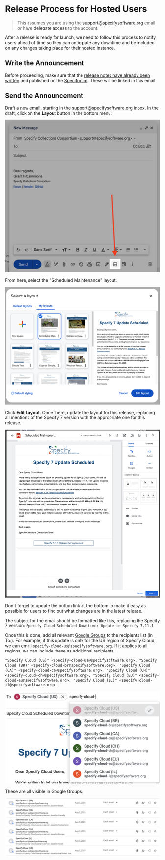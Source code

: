 # Release Process for Hosted Users

> This assumes you are using the support@specifysoftware.org email _or_ have [delegate access](https://support.google.com/mail/answer/138350?hl=en) to the account.

After a release is ready for launch, we need to follow this process to notify users ahead of time so they can anticipate any downtime and be included on any changes taking place for their hosted instance.

## Write the Announcement

Before proceeding, make sure that the [release notes have already been written](https://specify.github.io/processes/release_notes.html) and published on the [Speciforum](https://discourse.specifysoftware.org/). These will be linked in this email.

## Send the Announcement

Draft a new email, starting in the support@specifysoftware.org inbox. In the draft, click on the **Layout** button in the bottom menu:

![Layout Button](update_process/LayoutButton.jpg)

From here, select the "Scheduled Maintenance" layout:

![Select Scheduled Maintenance Layout](update_process/SelectScheduledMaintenanceLayout.png)

Click **Edit Layout**. Once there, update the layout for this release, replacing all mentions of the Specify 7 version with the appropriate one for this release.

![Example Scheduled Update Email](update_process/UpdateScheduledExampleEmail.png)

Don't forget to update the button link at the bottom to make it easy as possible for users to find out what changes are in the latest release.

The subject for the email should be formatted like this, replacing the Specify 7 version:
`Specify Cloud Scheduled Downtime: Update to Specify 7.11.1`

Once this is done, add all relevant [Google Groups](https://groups.google.com/) to the recipients list (in To:). For example, if this update is only for the US region of Specify Cloud, we can email `specify-cloud-us@specifysoftware.org`. If it applies to all regions, we can include these as additional recipients.

```
"Specify Cloud (US)" <specify-cloud-us@specifysoftware.org>, "Specify Cloud (BR)" <specify-cloud-br@specifysoftware.org>, "Specify Cloud (CA)" <specify-cloud-ca@specifysoftware.org>, "Specify Cloud (CH)" <specify-cloud-ch@specifysoftware.org>, "Specify Cloud (EU)" <specify-cloud-eu@specifysoftware.org>, "Specify Cloud (IL)" <specify-cloud-il@specifysoftware.org>
```

![Select Specify Cloud regions](update_process/specifycloudemail.png)

These are all visible in Google Groups:

![Region Groups](update_process/regiongroups.png)

